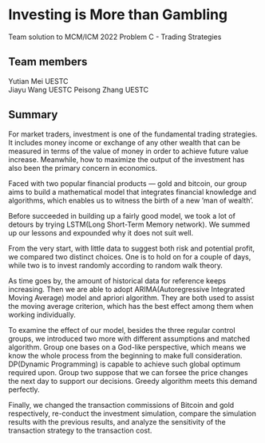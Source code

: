 # Investing is More than Gambling

Team solution to MCM/ICM 2022 Problem C - Trading Strategies

## Team members
Yutian Mei UESTC  
Jiayu Wang UESTC
Peisong Zhang UESTC

## Summary
For market traders, investment is one of the fundamental trading strategies. It includes money
income or exchange of any other wealth that can be measured in terms of the value of money in
order to achieve future value increase. Meanwhile, how to maximize the output of the investment
has also been the primary concern in economics.

Faced with two popular financial products — gold and bitcoin, our group aims to build a
mathematical model that integrates financial knowledge and algorithms, which enables us to witness
the birth of a new ’man of wealth’.

Before succeeded in building up a fairly good model, we took a lot of detours by trying
LSTM(Long Short-Term Memory network). We summed up our lessons and expounded why it
does not suit well.

From the very start, with little data to suggest both risk and potential profit, we compared two
distinct choices. One is to hold on for a couple of days, while two is to invest randomly according
to random walk theory.

As time goes by, the amount of historical data for reference keeps increasing. Then we are able
to adopt ARIMA(Autoregressive Integrated Moving Average) model and apriori algorithm. They
are both used to assist the moving average criterion, which has the best effect among them when
working individually.

To examine the effect of our model, besides the three regular control groups, we introduced
two more with different assumptions and matched algorithm. Group one bases on a God-like
perspective, which means we know the whole process from the beginning to make full consideration.
DP(Dynamic Programming) is capable to achieve such global optimum required upon. Group two
suppose that we can forsee the price changes the next day to support our decisions. Greedy
algorithm meets this demand perfectly.

Finally, we changed the transaction commissions of Bitcoin and gold respectively, re-conduct
the investment simulation, compare the simulation results with the previous results, and analyze
the sensitivity of the transaction strategy to the transaction cost.
